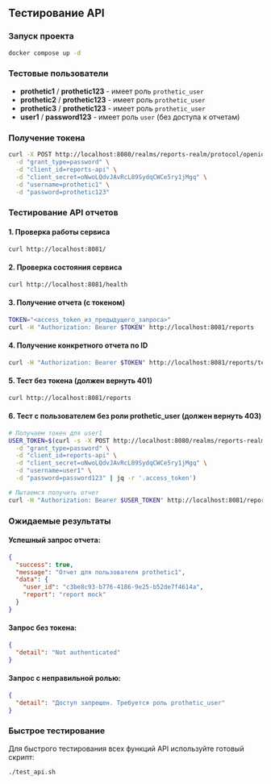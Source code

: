 ## Тестирование API

### Запуск проекта
```bash
docker compose up -d
```

### Тестовые пользователи
- **prothetic1** / **prothetic123** - имеет роль `prothetic_user`
- **prothetic2** / **prothetic123** - имеет роль `prothetic_user`
- **prothetic3** / **prothetic123** - имеет роль `prothetic_user`
- **user1** / **password123** - имеет роль `user` (без доступа к отчетам)

### Получение токена
```bash
curl -X POST http://localhost:8080/realms/reports-realm/protocol/openid-connect/token \
  -d "grant_type=password" \
  -d "client_id=reports-api" \
  -d "client_secret=oNwoLQdvJAvRcL89SydqCWCe5ry1jMgq" \
  -d "username=prothetic1" \
  -d "password=prothetic123"
```

### Тестирование API отчетов

#### 1. Проверка работы сервиса
```bash
curl http://localhost:8081/
```

#### 2. Проверка состояния сервиса
```bash
curl http://localhost:8081/health
```

#### 3. Получение отчета (с токеном)
```bash
TOKEN="<access_token_из_предыдущего_запроса>"
curl -H "Authorization: Bearer $TOKEN" http://localhost:8081/reports
```

#### 4. Получение конкретного отчета по ID
```bash
curl -H "Authorization: Bearer $TOKEN" http://localhost:8081/reports/test_report_123
```

#### 5. Тест без токена (должен вернуть 401)
```bash
curl http://localhost:8081/reports
```

#### 6. Тест с пользователем без роли prothetic_user (должен вернуть 403)
```bash
# Получаем токен для user1
USER_TOKEN=$(curl -s -X POST http://localhost:8080/realms/reports-realm/protocol/openid-connect/token \
  -d "grant_type=password" \
  -d "client_id=reports-api" \
  -d "client_secret=oNwoLQdvJAvRcL89SydqCWCe5ry1jMgq" \
  -d "username=user1" \
  -d "password=password123" | jq -r '.access_token')

# Пытаемся получить отчет
curl -H "Authorization: Bearer $USER_TOKEN" http://localhost:8081/reports
```

### Ожидаемые результаты

#### Успешный запрос отчета:
```json
{
  "success": true,
  "message": "Отчет для пользователя prothetic1",
  "data": {
    "user_id": "c3be8c93-b776-4186-9e25-b52de7f4614a",
    "report": "report mock"
  }
}
```

#### Запрос без токена:
```json
{
  "detail": "Not authenticated"
}
```

#### Запрос с неправильной ролью:
```json
{
  "detail": "Доступ запрещен. Требуется роль prothetic_user"
}
```

### Быстрое тестирование
Для быстрого тестирования всех функций API используйте готовый скрипт:

```bash
./test_api.sh
```
